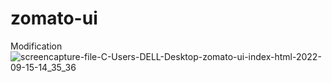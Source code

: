 # zomato-ui
Modification
![screencapture-file-C-Users-DELL-Desktop-zomato-ui-index-html-2022-09-15-14_35_36](https://user-images.githubusercontent.com/111860713/190363435-9598b937-1d33-49b5-a7cb-8937e39aedb7.png)
